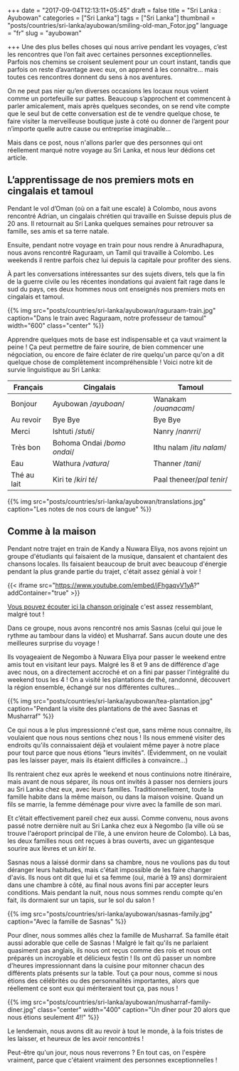 +++
date = "2017-09-04T12:13:11+05:45"
draft = false
title = "Sri Lanka : Ayubowan"
categories = ["Sri Lanka"]
tags = ["Sri Lanka"]
thumbnail = "posts/countries/sri-lanka/ayubowan/smiling-old-man_Fotor.jpg"
language = "fr"
slug = "ayubowan"

+++
Une des plus belles choses qui nous arrive pendant les voyages, c’est les rencontres que l’on fait avec certaines personnes exceptionnelles. Parfois nos chemins se croisent seulement pour un court instant, tandis que parfois on reste d’avantage avec eux, on apprend à les connaitre… mais toutes ces rencontres donnent du sens à nos aventures.

On ne peut pas nier qu’en diverses occasions les locaux nous voient comme un portefeuille sur pattes. Beaucoup s’approchent et commencent à parler amicalement, mais après quelques secondes, on se rend vite compte que le seul but de cette conversation est de te vendre quelque chose, te faire visiter la merveilleuse boutique juste à coté ou donner de l’argent pour n’importe quelle autre cause ou entreprise imaginable…

Mais dans ce post, nous n'allons parler que des personnes qui ont réellement marqué notre voyage au Sri Lanka, et nous leur dédions cet article.

## L’apprentissage de nos premiers mots en cingalais et tamoul

Pendant le vol d’Oman (où on a fait une escale) à Colombo, nous avons rencontré Adrian, un cingalais chrétien qui travaille en Suisse depuis plus de 20 ans. Il retournait au Sri Lanka quelques semaines pour retrouver sa famille, ses amis et sa terre natale.

Ensuite, pendant notre voyage en train pour nous rendre à Anuradhapura, nous avons rencontré Raguraam, un Tamil qui travaille à Colombo. Les weekends il rentre parfois chez lui depuis la capitale pour profiter des siens.

À part les conversations intéressantes sur des sujets divers, tels que la fin de la guerre civile ou les récentes inondations qui avaient fait rage dans le sud du pays, ces deux hommes nous ont enseignés nos premiers mots en cingalais et tamoul.

{{% img src="posts/countries/sri-lanka/ayubowan/raguraam-train.jpg" caption="Dans le train avec Raguraam, notre professeur de tamoul" width="600" class="center" %}}

Apprendre quelques mots de base est indispensable et ça vaut vraiment la peine ! Ça peut permettre de faire sourire, de bien commencer une négociation, ou encore de faire éclater de rire quelqu'un parce qu'on a dit quelque chose de complètement incompréhensible ! Voici notre kit de survie linguistique au Sri Lanka:

Français|Cingalais|Tamoul|
------------- | ------------- | -------------
Bonjour|Ayubowan /*ayuboan*/|Wanakam /*ouanacam*/|
Au revoir|Bye Bye|Bye Bye|
Merci| Ishtuti /*stuti*/|Nanry /*nanrri*/|
Très bon|Bohoma Ondai /*bomo ondai*/|Ithu nalam /*itu nalam*/|
Eau|Wathura /*vatura*/|Thanner /*tani*/|
Thé au lait|Kiri te /*kiri té*/|Paal theneer/*pal tenir*/|
 
{{% img src="posts/countries/sri-lanka/ayubowan/translations.jpg" caption="Les notes de nos cours de langue" %}}
 
## Comme à la maison
Pendant notre trajet en train de Kandy a Nuwara Eliya, nos avons rejoint un groupe d'étudiants qui faisaient de la musique, dansaient et chantaient des chansons locales. Ils faisaient beaucoup de bruit avec beaucoup d'énergie pendant la plus grande partie du trajet, c'était assez génial à voir !

{{< iframe src="https://www.youtube.com/embed/jFhgaqvV1yA?" addContainer="true" >}}

<a href="https://www.youtube.com/watch?v=4UQsyot7C5I" target="_blank">Vous pouvez écouter ici la chanson originale</a> c'est assez ressemblant, malgré tout !
 
Dans ce groupe, nous avons rencontré nos amis Sasnas (celui qui joue le rythme au tambour dans la vidéo) et Musharraf. Sans aucun doute une des meilleures surprise du voyage !

Ils voyageaient de Negombo à Nuwara Eliya pour passer le weekend entre amis tout en visitant leur pays. Malgré les 8 et 9 ans de différence d'age avec nous, on a directement accroché et on a fini par passer l'intégralité du weekend tous les 4 ! On a visité les plantations de thé, randonné, découvert la région ensemble, échangé sur nos différentes cultures...

{{% img src="posts/countries/sri-lanka/ayubowan/tea-plantation.jpg" caption="Pendant la visite des plantations de thé avec Sasnas et Musharraf" %}}

Ce qui nous a le plus impressionné c'est que, sans même nous connaitre, ils voulaient que nous nous sentions chez nous ! Ils nous emmené visiter des endroits qu'ils connaissaient déjà et voulaient même payer à notre place pour tout parce que nous étions "leurs invités". (Évidemment, on ne voulait pas les laisser payer, mais ils étaient difficiles à convaincre...)

Ils rentraient chez eux après le weekend et nous continuions notre itinéraire, mais avant de nous séparer, ils nous ont invités à passer nos derniers jours au Sri Lanka chez eux, avec leurs familles. Traditionnellement, toute la famille habite dans la même maison, ou dans la maison voisine. Quand un fils se marrie, la femme déménage pour vivre avec la famille de son mari.

Et c’était effectivement pareil chez eux aussi. Comme convenu, nous avons passé notre dernière nuit au Sri Lanka chez eux à Negombo (la ville où se trouve l'aéroport principal de l'ile, à une environ heure de Colombo). Là bas, les deux familles nous ont reçues à bras ouverts, avec un gigantesque sourire aux lèvres et un *kiri te*. 

Sasnas nous a laissé dormir dans sa chambre, nous ne voulions pas du tout déranger leurs habitudes, mais c'était impossible de les faire changer d'avis. Ils nous ont dit que lui et sa femme (oui, marié à 19 ans) dormiraient dans une chambre à côté, au final nous avons fini par accepter leurs conditions. Mais pendant la nuit, nous nous sommes rendu compte qu'en fait, ils dormaient sur un tapis, sur le sol du salon !
 
{{% img src="posts/countries/sri-lanka/ayubowan/sasnas-family.jpg" caption="Avec la famille de Sasnas" %}}

Pour dîner, nous sommes allés chez la famille de Musharraf. Sa famille était aussi adorable que celle de Sasnas ! Malgré le fait qu'ils ne parlaient quasiment pas anglais, ils nous ont reçus comme des rois et nous ont préparés un incroyable et délicieux festin ! Ils ont dû passer un nombre d'heures impressionnant dans la cuisine pour mitonner chacun des différents plats présents sur la table. Tout ça pour nous, comme si nous étions des célébrités ou des personnalités importantes, alors que réellement ce sont eux qui mériteraient tout ça, pas nous !

{{% img src="posts/countries/sri-lanka/ayubowan/musharraf-family-diner.jpg" class="center" width="400" caption="Un dîner pour 20 alors que nous étions seulement 4!!"  %}}
 
Le lendemain, nous avons dit au revoir à tout le monde, à la fois tristes de les laisser, et heureux de les avoir rencontrés !
 
Peut-être qu'un jour, nous nous reverrons&nbsp;? En tout cas, on l'espère vraiment, parce que c'étaient vraiment des personnes exceptionnelles !